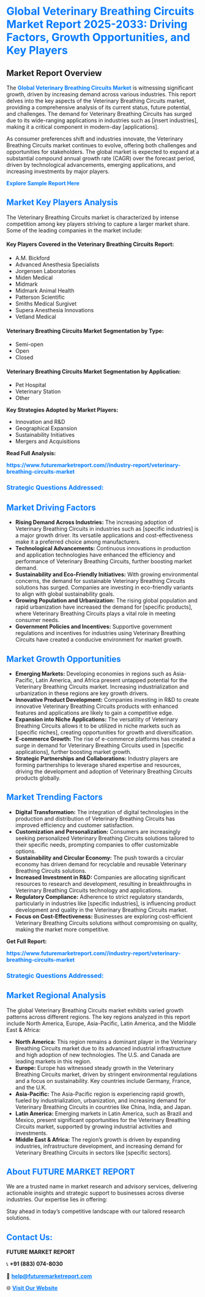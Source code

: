 <h1 style="color: #007BFF;">Global Veterinary Breathing Circuits Market Report 2025-2033: Driving Factors, Growth Opportunities, and Key Players</h1>

<section id="overview">
<h2>Market Report Overview</h2>
<p>The <a href="https://www.futuremarketreport.com//industry-report/veterinary-breathing-circuits-market" style="color: #007BFF; text-decoration: none;"><strong>Global Veterinary Breathing Circuits Market</strong></a> is witnessing significant growth, driven by increasing demand across various industries. This report delves into the key aspects of the Veterinary Breathing Circuits market, providing a comprehensive analysis of its current status, future potential, and challenges. The demand for Veterinary Breathing Circuits has surged due to its wide-ranging applications in industries such as [insert industries], making it a critical component in modern-day [applications].</p>
<p>As consumer preferences shift and industries innovate, the Veterinary Breathing Circuits market continues to evolve, offering both challenges and opportunities for stakeholders. The global market is expected to expand at a substantial compound annual growth rate (CAGR) over the forecast period, driven by technological advancements, emerging applications, and increasing investments by major players.</p>
</section>

<section id="overview">
<p><a href="https://www.futuremarketreport.com//request-sample/reportId=48548" style="color: #007BFF; text-decoration: none;"><strong>Explore Sample Report Here</strong></a></p>
</section>

<section id="key-players">
<h2 style="color: #007BFF;">Market Key Players Analysis</h2>
<p>The Veterinary Breathing Circuits market is characterized by intense competition among key players striving to capture a larger market share. Some of the leading companies in the market include:</p>
<h4>Key Players Covered in the Veterinary Breathing Circuits Report:</h4>
<ul><li>A.M. Bickford</li><li>Advanced Anesthesia Specialists</li><li>Jorgensen Laboratories</li><li>Miden Medical</li><li>Midmark</li><li>Midmark Animal Health</li><li>Patterson Scientific</li><li>Smiths Medical Surgivet</li><li>Supera Anesthesia Innovations</li><li>Vetland Medical</li></ul>
<h4>Veterinary Breathing Circuits Market Segmentation by Type:</h4>
<ul><li>Semi-open</li><li>Open</li><li>Closed</li></ul>

<h4>Veterinary Breathing Circuits Market Segmentation by Application:</h4>
<ul><li>Pet Hospital</li><li>Veterinary Station</li><li>Other</li></ul>
<p><strong>Key Strategies Adopted by Market Players:</strong></p>
<ul>
<li>Innovation and R&D</li>
<li>Geographical Expansion</li>
<li>Sustainability Initiatives</li>
<li>Mergers and Acquisitions</li>
</ul>
</section>

<section>
<p><strong>Read Full Analysis: </strong></p><a href="https://www.futuremarketreport.com//industry-report/veterinary-breathing-circuits-market" style="color: #007BFF; text-decoration: none;"><strong>https://www.futuremarketreport.com//industry-report/veterinary-breathing-circuits-market</strong></a>
<h3 style="color: #007BFF;">Strategic Questions Addressed:</h3>
</section>

<section id="driving-factors">
<h2 style="color: #007BFF;">Market Driving Factors</h2>
<ul>
<li><strong>Rising Demand Across Industries:</strong> The increasing adoption of Veterinary Breathing Circuits in industries such as [specific industries] is a major growth driver. Its versatile applications and cost-effectiveness make it a preferred choice among manufacturers.</li>
<li><strong>Technological Advancements:</strong> Continuous innovations in production and application technologies have enhanced the efficiency and performance of Veterinary Breathing Circuits, further boosting market demand.</li>
<li><strong>Sustainability and Eco-Friendly Initiatives:</strong> With growing environmental concerns, the demand for sustainable Veterinary Breathing Circuits solutions has surged. Companies are investing in eco-friendly variants to align with global sustainability goals.</li>
<li><strong>Growing Population and Urbanization:</strong> The rising global population and rapid urbanization have increased the demand for [specific products], where Veterinary Breathing Circuits plays a vital role in meeting consumer needs.</li>
<li><strong>Government Policies and Incentives:</strong> Supportive government regulations and incentives for industries using Veterinary Breathing Circuits have created a conducive environment for market growth.</li>
</ul>
</section>

<section id="growth-opportunities">
<h2 style="color: #007BFF;">Market Growth Opportunities</h2>
<ul>
<li><strong>Emerging Markets:</strong> Developing economies in regions such as Asia-Pacific, Latin America, and Africa present untapped potential for the Veterinary Breathing Circuits market. Increasing industrialization and urbanization in these regions are key growth drivers.</li>
<li><strong>Innovative Product Development:</strong> Companies investing in R&D to create innovative Veterinary Breathing Circuits products with enhanced features and applications are likely to gain a competitive edge.</li>
<li><strong>Expansion into Niche Applications:</strong> The versatility of Veterinary Breathing Circuits allows it to be utilized in niche markets such as [specific niches], creating opportunities for growth and diversification.</li>
<li><strong>E-commerce Growth:</strong> The rise of e-commerce platforms has created a surge in demand for Veterinary Breathing Circuits used in [specific applications], further boosting market growth.</li>
<li><strong>Strategic Partnerships and Collaborations:</strong> Industry players are forming partnerships to leverage shared expertise and resources, driving the development and adoption of Veterinary Breathing Circuits products globally.</li>
</ul>
</section>

<section id="trending-factors">
<h2 style="color: #007BFF;">Market Trending Factors</h2>
<ul>
<li><strong>Digital Transformation:</strong> The integration of digital technologies in the production and distribution of Veterinary Breathing Circuits has improved efficiency and customer satisfaction.</li>
<li><strong>Customization and Personalization:</strong> Consumers are increasingly seeking personalized Veterinary Breathing Circuits solutions tailored to their specific needs, prompting companies to offer customizable options.</li>
<li><strong>Sustainability and Circular Economy:</strong> The push towards a circular economy has driven demand for recyclable and reusable Veterinary Breathing Circuits solutions.</li>
<li><strong>Increased Investment in R&D:</strong> Companies are allocating significant resources to research and development, resulting in breakthroughs in Veterinary Breathing Circuits technology and applications.</li>
<li><strong>Regulatory Compliance:</strong> Adherence to strict regulatory standards, particularly in industries like [specific industries], is influencing product development and quality in the Veterinary Breathing Circuits market.</li>
<li><strong>Focus on Cost-Effectiveness:</strong> Businesses are exploring cost-efficient Veterinary Breathing Circuits solutions without compromising on quality, making the market more competitive.</li>
</ul>
</section>

<section>
<p><strong>Get Full Report: </strong></p><a href="https://www.futuremarketreport.com//industry-report/veterinary-breathing-circuits-market" style="color: #007BFF; text-decoration: none;"><strong>https://www.futuremarketreport.com//industry-report/veterinary-breathing-circuits-market</strong></a>
<h3 style="color: #007BFF;">Strategic Questions Addressed:</h3>
</section>


<section id="regional-analysis">
<h2 style="color: #007BFF;">Market Regional Analysis</h2>
<p>The global Veterinary Breathing Circuits market exhibits varied growth patterns across different regions. The key regions analyzed in this report include North America, Europe, Asia-Pacific, Latin America, and the Middle East & Africa:</p>
<ul>
<li><strong>North America:</strong> This region remains a dominant player in the Veterinary Breathing Circuits market due to its advanced industrial infrastructure and high adoption of new technologies. The U.S. and Canada are leading markets in this region.</li>
<li><strong>Europe:</strong> Europe has witnessed steady growth in the Veterinary Breathing Circuits market, driven by stringent environmental regulations and a focus on sustainability. Key countries include Germany, France, and the U.K.</li>
<li><strong>Asia-Pacific:</strong> The Asia-Pacific region is experiencing rapid growth, fueled by industrialization, urbanization, and increasing demand for Veterinary Breathing Circuits in countries like China, India, and Japan.</li>
<li><strong>Latin America:</strong> Emerging markets in Latin America, such as Brazil and Mexico, present significant opportunities for the Veterinary Breathing Circuits market, supported by growing industrial activities and investments.</li>
<li><strong>Middle East & Africa:</strong> The region’s growth is driven by expanding industries, infrastructure development, and increasing demand for Veterinary Breathing Circuits in sectors like [specific sectors].</li>
</ul>
</section>

<footer>
<h2 style="color: #007BFF;">About FUTURE MARKET REPORT</h2>
<p>We are a trusted name in market research and advisory services, delivering actionable insights and strategic support to businesses across diverse industries. Our expertise lies in offering:</p>

<p>Stay ahead in today’s competitive landscape with our tailored research solutions.</p>

<h2 style="color: #007BFF;">Contact Us:</h2>
<p><strong>FUTURE MARKET REPORT</strong></p>
<p>📞 <strong>+91 (883) 074-8030</strong></p>
<p>📧 <strong><a href="mailto:help@futuremarketreport.com" style="color: #007BFF;">help@futuremarketreport.com</a></strong></p>
<p>🌐 <strong><a href="https://www.futuremarketreport.com/" style="color: #007BFF;">Visit Our Website</a></strong></p>
</footer>